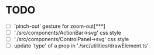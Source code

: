 # TODO

- [ ] 'pinch-out' gesture for zoom-out[***]
- [ ]  './src/components/ActionBar->svg' css style
- [ ]  './src/components/ControlPanel->svg' css style
- [ ]  update 'type' of a prop in './src/utilities/drawElement.ts'
